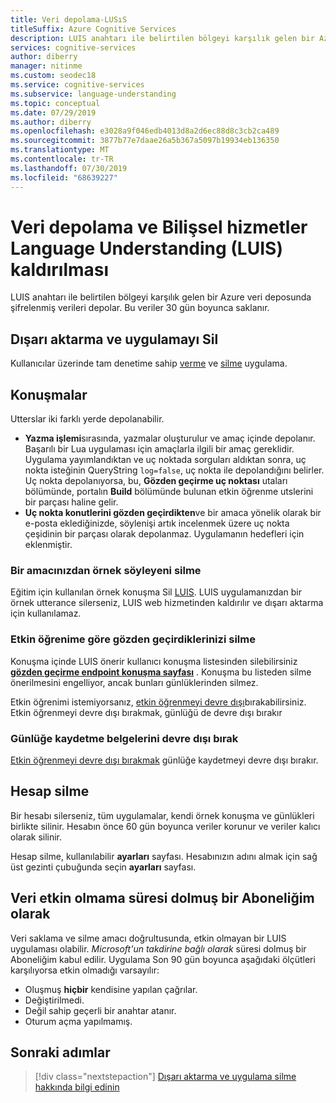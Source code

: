 ```yaml
---
title: Veri depolama-LUSıS
titleSuffix: Azure Cognitive Services
description: LUIS anahtarı ile belirtilen bölgeyi karşılık gelen bir Azure veri deposunda şifrelenmiş verileri depolar.
services: cognitive-services
author: diberry
manager: nitinme
ms.custom: seodec18
ms.service: cognitive-services
ms.subservice: language-understanding
ms.topic: conceptual
ms.date: 07/29/2019
ms.author: diberry
ms.openlocfilehash: e3028a9f046edb4013d8a2d6ec88d8c3cb2ca489
ms.sourcegitcommit: 3877b77e7daae26a5b367a5097b19934eb136350
ms.translationtype: MT
ms.contentlocale: tr-TR
ms.lasthandoff: 07/30/2019
ms.locfileid: "68639227"
---
```

# <a name="data-storage-and-removal-in-language-understanding-luis-cognitive-services"></a>Veri depolama ve Bilişsel hizmetler Language Understanding (LUIS) kaldırılması
LUIS anahtarı ile belirtilen bölgeyi karşılık gelen bir Azure veri deposunda şifrelenmiş verileri depolar. Bu veriler 30 gün boyunca saklanır. 

## <a name="export-and-delete-app"></a>Dışarı aktarma ve uygulamayı Sil
Kullanıcılar üzerinde tam denetime sahip [verme](luis-how-to-start-new-app.md#export-app) ve [silme](luis-how-to-start-new-app.md#delete-app) uygulama. 

## <a name="utterances"></a>Konuşmalar

Utterslar iki farklı yerde depolanabilir. 

* **Yazma işlemi**sırasında, yazmalar oluşturulur ve amaç içinde depolanır. Başarılı bir Lua uygulaması için amaçlarla ilgili bir amaç gereklidir. Uygulama yayımlandıktan ve uç noktada sorguları aldıktan sonra, uç nokta isteğinin QueryString `log=false`, uç nokta ile depolandığını belirler. Uç nokta depolanıyorsa, bu, **Gözden geçirme uç noktası** utaları bölümünde, portalın **Build** bölümünde bulunan etkin öğrenme utslerini bir parçası haline gelir. 
* **Uç nokta konutlerini gözden geçirdikten**ve bir amaca yönelik olarak bir e-posta eklediğinizde, söylenişi artık incelenmek üzere uç nokta çeşidinin bir parçası olarak depolanmaz. Uygulamanın hedefleri için eklenmiştir. 

<a name="utterances-in-an-intent"></a>

### <a name="delete-example-utterances-from-an-intent"></a>Bir amacınızdan örnek söyleyeni silme

Eğitim için kullanılan örnek konuşma Sil [LUIS](luis-reference-regions.md). LUIS uygulamanızdan bir örnek utterance silerseniz, LUIS web hizmetinden kaldırılır ve dışarı aktarma için kullanılamaz.

<a name="utterances-in-review"></a>

### <a name="delete-utterances-in-review-from-active-learning"></a>Etkin öğrenime göre gözden geçirdiklerinizi silme

Konuşma içinde LUIS önerir kullanıcı konuşma listesinden silebilirsiniz  **[gözden geçirme endpoint konuşma sayfası](luis-how-to-review-endpoint-utterances.md)** . Konuşma bu listeden silme önerilmesini engelliyor, ancak bunları günlüklerinden silmez.

Etkin öğrenimi istemiyorsanız, [etkin öğrenmeyi devre dışı](luis-how-to-review-endpoint-utterances.md#disable-active-learning)bırakabilirsiniz. Etkin öğrenmeyi devre dışı bırakmak, günlüğü de devre dışı bırakır

### <a name="disable-logging-utterances"></a>Günlüğe kaydetme belgelerini devre dışı bırak
[Etkin öğrenmeyi devre dışı bırakmak](luis-how-to-review-endpoint-utterances.md#disable-active-learning) günlüğe kaydetmeyi devre dışı bırakır.


<a name="accounts"></a>

## <a name="delete-an-account"></a>Hesap silme
Bir hesabı silerseniz, tüm uygulamalar, kendi örnek konuşma ve günlükleri birlikte silinir. Hesabın önce 60 gün boyunca veriler korunur ve veriler kalıcı olarak silinir.

Hesap silme, kullanılabilir **ayarları** sayfası. Hesabınızın adını almak için sağ üst gezinti çubuğunda seçin **ayarları** sayfası.

## <a name="data-inactivity-as-an-expired-subscription"></a>Veri etkin olmama süresi dolmuş bir Aboneliğim olarak
Veri saklama ve silme amacı doğrultusunda, etkin olmayan bir LUIS uygulaması olabilir. _Microsoft'un takdirine bağlı olarak_ süresi dolmuş bir Aboneliğim kabul edilir. Uygulama Son 90 gün boyunca aşağıdaki ölçütleri karşılıyorsa etkin olmadığı varsayılır: 

* Oluşmuş **hiçbir** kendisine yapılan çağrılar.
* Değiştirilmedi.
* Değil sahip geçerli bir anahtar atanır.
* Oturum açma yapılmamış.

## <a name="next-steps"></a>Sonraki adımlar

> [!div class="nextstepaction"]
> [Dışarı aktarma ve uygulama silme hakkında bilgi edinin](luis-how-to-start-new-app.md)
